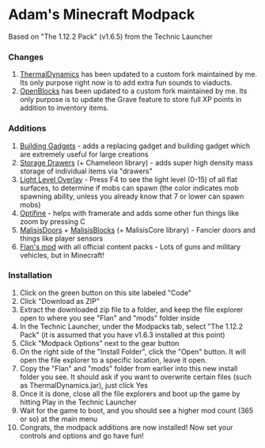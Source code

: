# Adam's Minecraft Modpack

Based on "The 1.12.2 Pack" (v1.6.5) from the Technic Launcher

### Changes
1. [ThermalDynamics](https://www.curseforge.com/minecraft/mc-mods/thermal-dynamics) has been updated to a custom fork maintained by me. Its only purpose right now is to add extra fun sounds to viaducts.
2. [OpenBlocks](https://www.curseforge.com/minecraft/mc-mods/openblocks) has been updated to a custom fork maintained by me. Its only purpose is to update the Grave feature to store full XP points in addition to inventory items.

### Additions
1. [Building Gadgets](https://www.curseforge.com/minecraft/mc-mods/building-gadgets) - adds a replacing gadget and building gadget which are extremely useful for large creations
2. [Storage Drawers](https://www.curseforge.com/minecraft/mc-mods/storage-drawers) (+ Chameleon library) - adds super high density mass storage of individual items via "drawers"
3. [Light Level Overlay](https://www.curseforge.com/minecraft/mc-mods/light-level-overlay-reloaded) - Press F4 to see the light level (0-15) of all flat surfaces, to determine if mobs can spawn (the color indicates mob spawning ability, unless you already know that 7 or lower can spawn mobs)
4. [Optifine](https://optifine.net/home) - helps with framerate and adds some other fun things like zoom by pressing C
5. [MalisisDoors](https://www.curseforge.com/minecraft/mc-mods/malisisdoors) + [MalisisBlocks](https://www.curseforge.com/minecraft/mc-mods/malisisblocks) (+ MalisisCore library) - Fancier doors and things like player sensors
7. [Flan's mod](https://www.curseforge.com/minecraft/mc-mods/flans-mod-5-5-2) with all official content packs - Lots of guns and military vehicles, but in Minecraft!

### Installation
1. Click on the green button on this site labeled "Code"
2. Click "Download as ZIP"
3. Extract the downloaded zip file to a folder, and keep the file explorer open to where you see "Flan" and "mods" folder inside
4. In the Technic Launcher, under the Modpacks tab, select "The 1.12.2 Pack" (it is assumed that you have v1.6.3 installed at this point)
5. Click "Modpack Options" next to the gear button
6. On the right side of the "Install Folder", click the "Open" button. It will open the file explorer to a specific location, leave it open.
7. Copy the "Flan" and "mods" folder from earlier into this new install folder you see. It should ask if you want to overwrite certain files (such as ThermalDynamics.jar), just click Yes
8. Once it is done, close all the file explorers and boot up the game by hitting Play in the Technic Launcher
9. Wait for the game to boot, and you should see a higher mod count (365 or so) at the main menu
10. Congrats, the modpack additions are now installed! Now set your controls and options and go have fun!
